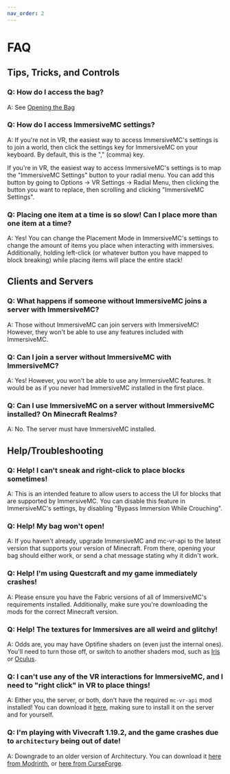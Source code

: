 ```yaml
---
nav_order: 2
---
```


# FAQ

## Tips, Tricks, and Controls

### Q: How do I access the bag?

A: See [Opening the Bag](/vr/bag/#opening-the-bag)

### Q: How do I access ImmersiveMC settings?

A: If you're not in VR, the easiest way to access ImmersiveMC's settings is to join a world, then click the settings key for ImmersiveMC on your keyboard. By default, this is the "," (comma) key.

If you're in VR, the easiest way to access ImmersiveMC's settings is to map the "ImmersiveMC Settings" button to your radial menu. You can add this button by going to Options -> VR Settings -> Radial Menu, then clicking the button you want to replace, then scrolling and clicking "ImmersiveMC Settings".  

### Q: Placing one item at a time is so slow! Can I place more than one item at a time?

A: Yes! You can change the Placement Mode in ImmersiveMC's settings to change the amount of items you place when interacting with immersives. Additionally, holding left-click (or whatever button you have mapped to block breaking) while placing items will place the entire stack!


## Clients and Servers

### Q: What happens if someone without ImmersiveMC joins a server with ImmersiveMC?

A: Those without ImmersiveMC can join servers with ImmersiveMC! However, they won't be able to use any features included with ImmersiveMC.

### Q: Can I join a server without ImmersiveMC with ImmersiveMC?

A: Yes! However, you won't be able to use any ImmersiveMC features. It would be as if you never had ImmersiveMC installed in the first place.

### Q: Can I use ImmersiveMC on a server without ImmersiveMC installed? On Minecraft Realms?

A: No. The server must have ImmersiveMC installed.


## Help/Troubleshooting

### Q: Help! I can't sneak and right-click to place blocks sometimes!

A: This is an intended feature to allow users to access the UI for blocks that are supported by ImmersiveMC. You can disable this feature in ImmersiveMC's settings, by disabling "Bypass Immersion While Crouching".

### Q: Help! My bag won't open!

A: If you haven't already, upgrade ImmersiveMC and mc-vr-api to the latest version that supports your version of Minecraft. From there, opening your bag should either work, or send a chat message stating why it didn't work.

### Q: Help! I'm using Questcraft and my game immediately crashes!

A: Please ensure you have the Fabric versions of all of ImmersiveMC's requirements installed. Additionally, make sure you're downloading the mods for the correct Minecraft version.

### Q: Help! The textures for Immersives are all weird and glitchy!

A: Odds are, you may have Optifine shaders on (even just the internal ones). You'll need to turn those off, or switch to another shaders mod, such as [Iris](https://modrinth.com/mod/iris) or [Oculus](https://modrinth.com/mod/oculus).

### Q: I can't use any of the VR interactions for ImmersiveMC, and I need to "right click" in VR to place things!

A: Either you, the server, or both, don't have the required `mc-vr-api` mod installed! You can download it [here](https://www.curseforge.com/minecraft/mc-mods/mc-vr-api), making sure to install it on the server and for yourself.

### Q: I'm playing with Vivecraft 1.19.2, and the game crashes due to `architectury` being out of date!

A: Downgrade to an older version of Architectury. You can download it [here from Modrinth](https://modrinth.com/mod/architectury-api/version/6.2.46+forge), or [here from CurseForge](https://www.curseforge.com/minecraft/mc-mods/architectury-api/files/3984018).